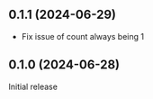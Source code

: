 0.1.1 (2024-06-29)
------------------
* Fix issue of count always being 1

0.1.0 (2024-06-28)
------------------
Initial release
